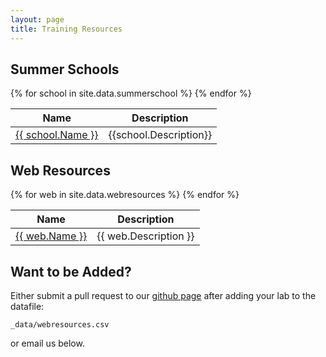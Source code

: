 ```yaml
---
layout: page
title: Training Resources
---
```


## Summer Schools
<section>
<div class="table-wrapper">
<table>
<thead>
  <tr>
    <th>Name</th>
    <th>Description</th>
  </tr>
</thead>

<tbody>
  {% for school in site.data.summerschool %}
  <tr>
    <td><a href = "{{ school.Website }}">{{ school.Name }}</a></td>
    <td>{{school.Description}}</td>
  </tr>
  {% endfor %}
</tbody>

</table>
</div>
</section>

## Web Resources
<section>
<div class="table-wrapper">
<table>
<thead>
  <tr>
    <th>Name</th>
    <th>Description</th>
  </tr>
</thead>

<tbody>
  {% for web in site.data.webresources %}
  <tr>
    <td><a href = "{{ web.Website }}">{{ web.Name }}</a></td>
    <td>{{ web.Description }}</td>
  </tr>
  {% endfor %}
</tbody>

</table>
</div>
</section>

## Want to be Added?
Either submit a pull request to our <a href="https://github.com/computational-san/computational-san.github.io">github page</a> after adding your lab to the datafile:
<br>
<pre><code>_data/webresources.csv</code></pre>
or email us below.
